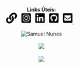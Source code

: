 
<!--### Samuel Nunes
**samuelikz/samuelikz** is a ✨ _special_ ✨ repository because its `README.md` (this file) appears on your GitHub profile.

Here are some ideas to get you started:

- 🔭 I’m currently working on ...
- 🌱 I’m currently learning ...
- 👯 I’m looking to collaborate on ...
- 🤔 I’m looking for help with ...
- 💬 Ask me about ...
- 📫 How to reach me: ...
- 😄 Pronouns: ...
- ⚡ Fun fact: ...


[![Linkedin Badge](https://img.shields.io/badge/-LinkedIn-blue?style=flat-square&logo=Linkedin&logoColor=white&link=https://www.linkedin.com/in/samuel-nunes-057899133/)](https://www.linkedin.com/in/samuel-nunes-057899133/) [![Site lbesson.bitbucket.org](https://img.shields.io/website?down_color=green&down_message=Online&style=flat-square&up_color=green&up_message=Samuel%20Nunes&url=https%3A%2F%2Fhttps%3A%2F%2Fimg.shields.io%2Fwebsite%3Fdown_color%3Dred%26down_message%3DOnline%26style%3Dflat-square%26up_color%3Dgreen%26up_message%3DSamuel%2520Nunes%26url%3Dsamuelikz.samuelikz.vercel.app)](https://samuelikz.samuelikz.vercel.app)

###### -Tecnologias já utilizadas
 
```sh
- [x] JavaScript
- [x] Html-Css
- [x] Python
- [x] SQL
- [x] Nodejs
- [x] Vuejs
- [x] Quasar
- [x] Sequelize
- [x] Materialize
- [x] Bootstrap
```

- [ ] Outros

### console.log
- Favoritos
- [x] JavaScript
- [x] Html-Css
- [x] Python
- [x] Nodejs
- [x] Nodejs
- [ ] ![capa github](https://github.com/samuelikz/samuelikz/blob/master/assets/img/bg.png)

-->
 

<p align="center">
    <b>Links Úteis:</b><br>
    <a href="https://samuelikz.vercel.app/"><img height="30" src="https://github.com/samuelikz/samuelikz/blob/master/assets/img/icons/link-solid.svg"></a>&nbsp;&nbsp;
    <a href="https://instagram.com/samuelikz"><img height="30" src="https://github.com/samuelikz/samuelikz/blob/master/assets/img/icons/instagram-square-brands.svg"></a>&nbsp;&nbsp;
    <a href="https://www.linkedin.com/in/samuel-nunes-057899133/"><img height="30" src="https://github.com/samuelikz/samuelikz/blob/master/assets/img/icons/linkedin-brands.svg"></a>&nbsp;&nbsp;
    <a href="https://github.com/samuelikz"><img height="30" src="https://github.com/samuelikz/samuelikz/blob/master/assets/img/icons/github-square-brands.svg"></a>&nbsp;&nbsp;
    <a href="mailto:samuel.nds@outlook.com"><img height="30" src="https://github.com/samuelikz/samuelikz/blob/master/assets/img/icons/envelope-square-solid.svg">
    </a>&nbsp;&nbsp;
 <br><br>
    <a align="center"> <img src="https://komarev.com/ghpvc/?username=samuelikz" alt="Samuel Nunes" /> </a>
    <br><br>
    <img width="410px" src="https://github-readme-stats.vercel.app/api?username=samuelikz&show_icons=true&theme=dark"/>
    <br><br>
    <img width="410px" src="https://github-readme-stats.vercel.app/api/top-langs/?username=samuelikz&hide=html&layout=compact&theme=dark" />
</p>

